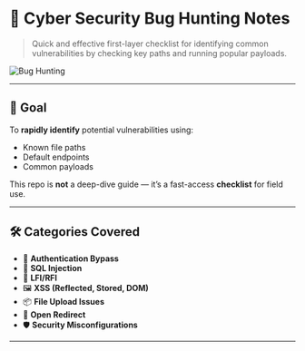 # 🐞 Cyber Security Bug Hunting Notes

> Quick and effective first-layer checklist for identifying common vulnerabilities by checking key paths and running popular payloads.

![Bug Hunting](https://media.giphy.com/media/3o7btPCcdNniyf0ArS/giphy.gif)

---

## 🚀 Goal

To **rapidly identify** potential vulnerabilities using:

- Known file paths
- Default endpoints
- Common payloads

This repo is **not** a deep-dive guide — it’s a fast-access **checklist** for field use.

---

## 🛠️ Categories Covered

- 🔐 **Authentication Bypass**
- 🧪 **SQL Injection**
- 📂 **LFI/RFI**
- 🖼️ **XSS (Reflected, Stored, DOM)**
- 📦 **File Upload Issues**
- 🔄 **Open Redirect**
- 🛡️ **Security Misconfigurations**

---
